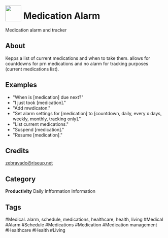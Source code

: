 # <img src="https://raw.githack.com/FortAwesome/Font-Awesome/master/svgs/solid/robot.svg" card_color="#40DBB0" width="50" height="50" style="vertical-align:bottom"/> Medication Alarm
Medication alarm and tracker

## About
Kepps a list of current medications and when to take them. allows for countdowns for prn medications and no alarm for tracking purposes (current medications list).

## Examples
* "When is [medication] due next?"
* "I just took [medication]."
* "Add mwdicaton."
* "Set alarm settings for [medication] to [countdown, daily, every x days, weekly, monthly, tracking only]."
* "List current medications."
* "Suspend [medication]."
* "Resume [medication]."

## Credits
zebravado@riseup.net

## Category
**Productivity**
Daily
Infformation
Information

## Tags
#Medical. alarm, schedule, medications, healthcare, health, living
#Medical
#Alarm
#Schedule
#Medications
#Medication
#Medication management
#Healthcare
#Health
#Living

